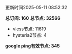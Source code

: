 更新时间2025-05-11 08:52:32

**总订阅: 160**
**总节点: 32566**
- vless节点: 11619
- hysteria2节点: 4

**google ping有效节点: 345**
